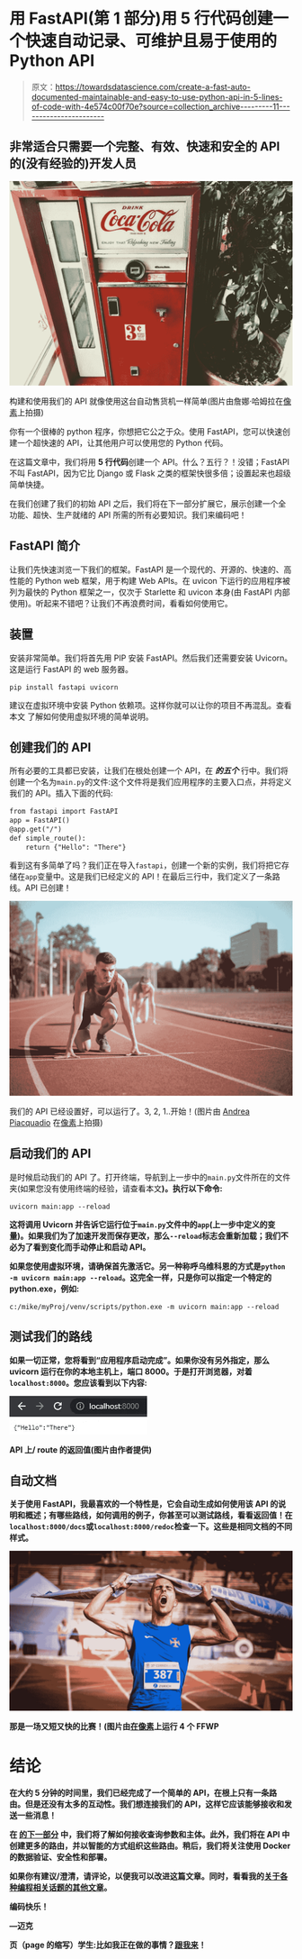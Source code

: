 # 用 FastAPI(第 1 部分)用 5 行代码创建一个快速自动记录、可维护且易于使用的 Python API

> 原文：<https://towardsdatascience.com/create-a-fast-auto-documented-maintainable-and-easy-to-use-python-api-in-5-lines-of-code-with-4e574c00f70e?source=collection_archive---------11----------------------->

## 非常适合只需要一个完整、有效、快速和安全的 API 的(没有经验的)开发人员

![](img/2db98e142d8d2b2e67d559fb97b6685c.png)

构建和使用我们的 API 就像使用这台自动售货机一样简单(图片由詹娜·哈姆拉在[像素](https://www.pexels.com/photo/red-and-white-coca-cola-vending-machine-899786/)上拍摄)

你有一个很棒的 python 程序，你想把它公之于众。使用 FastAPI，您可以快速创建一个超快速的 API，让其他用户可以使用您的 Python 代码。

在这篇文章中，我们将用 **5 行代码**创建一个 API。什么？五行？！没错；FastAPI 不叫 FastAPI，因为它比 Django 或 Flask 之类的框架快很多倍；设置起来也超级简单快捷。

在我们创建了我们的初始 API 之后，我们将在下一部分扩展它，展示创建一个全功能、超快、生产就绪的 API 所需的所有必要知识。我们来编码吧！

## FastAPI 简介

让我们先快速浏览一下我们的框架。FastAPI 是一个现代的、开源的、快速的、高性能的 Python web 框架，用于构建 Web APIs。在 uvicon 下运行的应用程序被列为最快的 Python 框架之一，仅次于 Starlette 和 uvicon 本身(由 FastAPI 内部使用)。听起来不错吧？让我们不再浪费时间，看看如何使用它。

## 装置

安装非常简单。我们将首先用 PIP 安装 FastAPI。然后我们还需要安装 Uvicorn。这是运行 FastAPI 的 web 服务器。

```
pip install fastapi uvicorn
```

建议在虚拟环境中安装 Python 依赖项。这样你就可以让你的项目不再混乱。查看本文 了解如何使用虚拟环境的简单说明。

## 创建我们的 API

所有必要的工具都已安装，让我们在根处创建一个 API，在 ***的五个*** 行中。我们将创建一个名为`main.py`的文件:这个文件将是我们应用程序的主要入口点，并将定义我们的 API。插入下面的代码:

```
from fastapi import FastAPI
app = FastAPI()
@app.get("/")
def simple_route():
    return {"Hello": "There"}
```

看到这有多简单了吗？我们正在导入`fastapi`，创建一个新的实例，我们将把它存储在`app`变量中。这是我们已经定义的 API！在最后三行中，我们定义了一条路线。API 已创建！

![](img/cb7cbc09e032d5ee624d381ba2093097.png)

我们的 API 已经设置好，可以运行了。3, 2, 1..开始！(图片由 [Andrea Piacquadio](https://www.pexels.com/@olly) 在[像素](https://www.pexels.com/photo/strong-sportsmen-ready-for-running-on-stadium-3764011/)上拍摄)

## 启动我们的 API

是时候启动我们的 API 了。打开终端，导航到上一步中的`main.py`文件所在的文件夹(如果您没有使用终端的经验，请查看本文[](https://mikehuls.medium.com/terminals-consoles-command-line-for-absolute-beginners-de7853c7f5e8)**)。执行以下命令:**

```
uvicorn main:app --reload
```

**这将调用 Uvicorn 并告诉它运行位于`main.py`文件中的`app`(上一步中定义的变量)。如果我们为了加速开发而保存更改，那么`--reload`标志会重新加载；我们不必为了看到变化而手动停止和启动 API。**

**如果您使用虚拟环境，请确保首先激活它。另一种称呼乌维科恩的方式是`python -m uvicorn main:app --reload`。这完全一样，只是你可以指定一个特定的 python.exe，例如:**

```
c:/mike/myProj/venv/scripts/python.exe -m uvicorn main:app --reload
```

## **测试我们的路线**

**如果一切正常，您将看到“应用程序启动完成”。如果你没有另外指定，那么 uvicorn 运行在你的本地主机上，端口 8000。于是打开浏览器，对着`localhost:8000`。您应该看到以下内容:**

**![](img/36233ff20a45743f7cdb4b7933545da6.png)**

**API 上/ route 的返回值(图片由作者提供)**

## **自动文档**

**关于使用 FastAPI，我最喜欢的一个特性是，它会自动生成如何使用该 API 的说明和概述；有哪些路线，如何调用的例子，你甚至可以测试路线，看看返回值！在`localhost:8000/docs`或`localhost:8000/redoc`检查一下。这些是相同文档的不同样式。**

**![](img/73bf3171fc7de5b431c9a6acc249ff75.png)**

**那是一场又短又快的比赛！(图片由[在](https://www.pexels.com/@runffwpu)[像素](https://www.pexels.com/photo/man-ripping-finish-line-strap-2524739/)上运行 4 个 FFWP**

# **结论**

**在大约 5 分钟的时间里，我们已经完成了一个简单的 API，在根上只有一条路由。但是还没有太多的互动性。我们想连接我们的 API，这样它应该能够接收和发送一些消息！**

**在 [**的下一部分**](https://mikehuls.medium.com/create-a-fast-auto-documented-maintainable-and-easy-to-use-python-api-crud-routes-and-routing-7e8f35ebda46) 中，我们将了解如何接收查询参数和主体。此外，我们将在 API 中创建更多的路由，并以智能的方式组织这些路由。稍后，我们将关注使用 Docker 的数据验证、安全性和部署。**

**如果你有建议/澄清，请评论，以便我可以改进这篇文章。同时，看看我的[关于各种编程相关话题的其他文章](https://mikehuls.medium.com/)。**

**编码快乐！**

**—迈克**

**页（page 的缩写）学生:比如我正在做的事情？[跟我来](https://mikehuls.medium.com/membership)！**